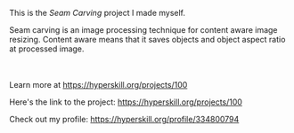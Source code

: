 This is the *Seam Carving* project I made myself.


<p>Seam carving is an image processing technique for content aware image resizing. Content aware means that it saves objects and object aspect ratio at processed image.</p><br/><br/>Learn more at <a href="https://hyperskill.org/projects/100?utm_source=ide&utm_medium=ide&utm_campaign=ide&utm_content=project-card">https://hyperskill.org/projects/100</a>

Here's the link to the project: https://hyperskill.org/projects/100

Check out my profile: https://hyperskill.org/profile/334800794